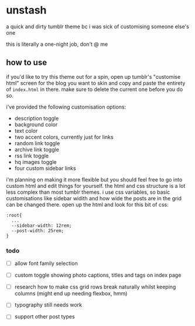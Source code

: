 # unstash
a quick and dirty tumblr theme bc i was sick of customising someone else's one

this is literally a one-night job, don't @ me

## how to use
if you'd like to try this theme out for a spin, open up tumblr's "customise html" screen for the blog you want to skin and copy and paste the entirety of `index.html` in there. make sure to delete the current one before you do so.

i've provided the following customisation options:

- description toggle
- background color
- text color
- two accent colors, currently just for links
- random link toggle
- archive link toggle
- rss link toggle
- hq images toggle
- four custom sidebar links

i'm planning on making it more flexible but you should feel free to go into custom html and edit things for yourself. the html and css structure is a lot less complex than most tumblr themes. i use css variables, so basic customisations like sidebar widith and how wide the posts are in the grid can be changed there. open up the html and look for this bit of css:

```
:root{
  ...
  --sidebar-width: 12rem;
  --post-width: 25rem;
}
```

### todo
- [ ] allow font family selection
- [ ] custom toggle showing photo captions, titles and tags on index page
- [ ] research how to make css grid rows break naturally whilst keeping columns (might end up needing flexbox, hmm)
- [ ] typography still needs work
- [ ] support other post types

